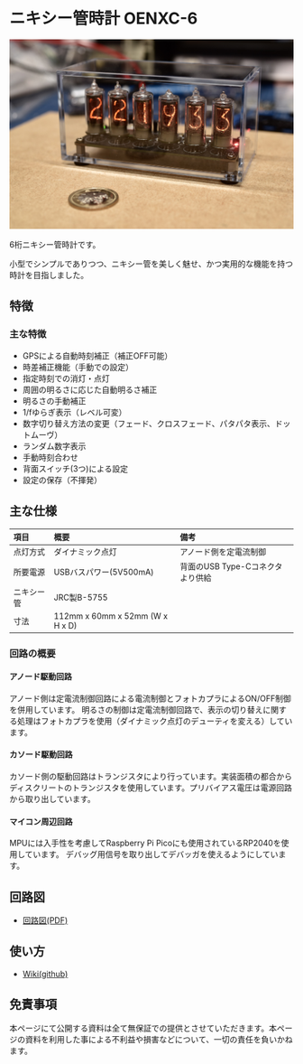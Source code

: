 # ニキシー管時計 OENXC-6
![oenxc-6](picture/oenxc-6.jpg "oenxc-6の外観")

6桁ニキシー管時計です。

小型でシンプルでありつつ、ニキシー管を美しく魅せ、かつ実用的な機能を持つ時計を目指しました。

## 特徴

### 主な特徴
- GPSによる自動時刻補正（補正OFF可能）
- 時差補正機能（手動での設定）
- 指定時刻での消灯・点灯
- 周囲の明るさに応じた自動明るさ補正
- 明るさの手動補正
- 1/fゆらぎ表示（レベル可変）
- 数字切り替え方法の変更（フェード、クロスフェード、パタパタ表示、ドットムーヴ）
- ランダム数字表示
- 手動時刻合わせ
- 背面スイッチ(3つ)による設定
- 設定の保存（不揮発）

## 主な仕様

| 項目 | 概要 | 備考 |
|:-----------|:------------|:-------------|
| 点灯方式 | ダイナミック点灯  | アノード側を定電流制御 |
| 所要電源 | USBバスパワー(5V500mA) | 背面のUSB Type-Cコネクタより供給 |
| ニキシー管 | JRC製B-5755 |  |
| 寸法 | 112mm x 60mm x 52mm (W x H x D) | |


### 回路の概要
#### アノード駆動回路
アノード側は定電流制御回路による電流制御とフォトカプラによるON/OFF制御を併用しています。
明るさの制御は定電流制御回路で、表示の切り替えに関する処理はフォトカプラを使用（ダイナミック点灯のデューティを変える）しています。

#### カソード駆動回路
カソード側の駆動回路はトランジスタにより行っています。実装面積の都合からディスクリートのトランジスタを使用しています。プリバイアス電圧は電源回路から取り出しています。

#### マイコン周辺回路
MPUには入手性を考慮してRaspberry Pi Picoにも使用されているRP2040を使用しています。
デバッグ用信号を取り出してデバッガを使えるようにしています。

## 回路図

 - [回路図(PDF)](https://github.com/jp7dki/oenxc-6/blob/main/NixieVI.pdf)

## 使い方

 - [Wiki(github)](https://github.com/jp7dki/oenxc-6/wiki)

## 免責事項
本ページにて公開する資料は全て無保証での提供とさせていただきます。本ページの資料を利用した事による不利益や損害などについて、一切の責任を負いかねます。
